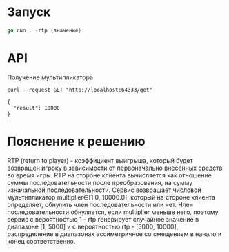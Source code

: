 # Запуск

```go
go run . -rtp {значение}
```

# API

Получение мультипликатора

```
curl --request GET "http://localhost:64333/get"
```

```
{
  "result": 10000
}
```

# Пояснение к решению

RTP (return to player) - коэффициент выигрыша, который будет возвращён игроку в зависимости от первоначально внесённых средств во время игры. RTP на стороне клиента вычисляется как отношение суммы последовательности после преобразования, на сумму изначальной последовательности.
Сервис возвращает числовой мультипликатор multiplier∈[1.0, 10000.0], который на стороне клиента определяет, обнулить член последовательности или нет. Член последовательности обнуляется, если multiplier меньше него, поэтому сервис с вероятностью 1 - rtp генерирует случайное значение в диапазоне [1, 5000] и с вероятностью rtp - [5000, 10000], распределение в диапазонах ассиметричное со смещением в начало и конец соответственно.
